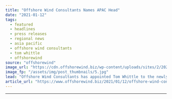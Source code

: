 ```yaml
---
title: "Offshore Wind Consultants Names APAC Head"
date: "2021-01-12"
tags: 
  - featured
  - headlines
  - press releases
  - regional news
  - asia pacific
  - offshore wind consultants
  - tom whittle
  - offshorewind
source: "offshorewind"
image_url: "https://cdn.offshorewind.biz/wp-content/uploads/sites/2/2021/01/12092002/Offshore-Wind-Consultants-Names-APAC-Head.jpg"
image_fp: "/assets/img/post_thumbnails/5.jpg"
lead: "Offshore Wind Consultants has appointed Tom Whittle to the newly created role of Asia"
article_url: "https://www.offshorewind.biz/2021/01/12/offshore-wind-consultants-names-apac-head/"
---
```


---
